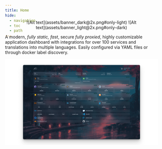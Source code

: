 ```yaml
---
title: Home
hide:
  - navigation
  - toc
  - path
---
```


#

<div style="margin-top: -100px;"></div>

<p align="center" style="max-width: 75%; margin: 0 auto; display: block;" markdown>
![Alt text](assets/banner_dark@2x.png#only-light)
![Alt text](assets/banner_light@2x.png#only-dark)

A modern, <em>fully static, fast</em>, secure <em>fully proxied</em>, highly customizable application dashboard with integrations for over 100 services and translations into multiple languages. Easily configured via YAML files or through docker label discovery.

![Alt text](assets/homepage_demo.png)
